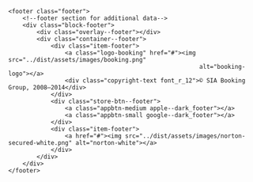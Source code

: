     <footer class="footer">
        <!--footer section for additional data-->
        <div class="block-footer">
            <div class="overlay--footer"></div>
            <div class="container--footer">
                <div class="item-footer">
                    <a class="logo-booking" href="#"><img src="../dist/assets/images/booking.png"
                                                          alt="booking-logo"></a>
                    <div class="copyright-text font_r_12">© SIA Booking Group, 2008—2014</div>
                </div>
                <div class="store-btn--footer">
                    <a class="appbtn-medium apple--dark_footer"></a>
                    <a class="appbtn-small google--dark_footer"></a>
                </div>
                <div class="item-footer">
                    <a href="#"><img src="../dist/assets/images/norton-secured-white.png" alt="norton-white"></a>
                </div>
            </div>
        </div>
    </footer>